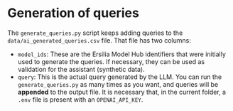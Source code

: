 # Generation of queries
The `generate_queries.py` script keeps adding queries to the `data/ai_generated_queries.csv` file. That file has two columns:
- `model_ids`: These are the Ersilia Model Hub identifiers that were initially used to generate the queries. If necessary, they can be used as validation for the assistant (synthetic data).
- `query`: This is the actual query generated by the LLM.
You can run the `generate_queries.py` as many times as you want, and queries will be **appended** to the output file.
It is necessary that, in the current folder, a `.env` file is present with an `OPENAI_API_KEY`.
